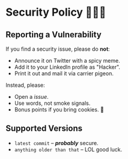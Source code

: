 # Security Policy 🕵️‍♂️🔐

## Reporting a Vulnerability
If you find a security issue, please do **not**:
- Announce it on Twitter with a spicy meme.
- Add it to your LinkedIn profile as "Hacker".
- Print it out and mail it via carrier pigeon.

Instead, please:
- Open a *issue*.
- Use words, not smoke signals.
- Bonus points if you bring cookies. 🍪

## Supported Versions

- `latest commit` – _**probably**_ secure.
- `anything older than that` – LOL good luck.

